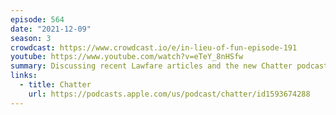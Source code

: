 ```yaml
---
episode: 564
date: "2021-12-09"
season: 3
crowdcast: https://www.crowdcast.io/e/in-lieu-of-fun-episode-191
youtube: https://www.youtube.com/watch?v=eTeY_8nHSfw
summary: Discussing recent Lawfare articles and the new Chatter podcast
links:
  - title: Chatter
    url: https://podcasts.apple.com/us/podcast/chatter/id1593674288
---
```

